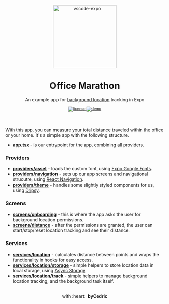 <div align="center">
  <br/>
  <img src="https://raw.githubusercontent.com/byCedric/office-marathon/main/assets/icon.png" alt="vscode-expo" width="200">
  <br />
  <h1>Office Marathon</h1>
  <p></p>
  <p>An example app for <a href="https://docs.expo.io/versions/latest/sdk/location/#background-location-methods">background location</a> tracking in Expo</p>
  <sup>
    <a href="https://github.com/bycedric/office-marathon/blob/master/LICENSE.md">
      <img src="https://img.shields.io/github/license/byCedric/office-marathon?style=flat-square" alt="license" />
    </a>
    <a href="https://expo.io/@bycedric/projects/office-marathon">
      <img src="https://img.shields.io/badge/demo-expo.io-lightgrey.svg?style=flat-square" alt="demo" />
    </a>
  </sup>
  <br />
  <br />
  <br />
</div>

With this app, you can measure your total distance traveled within the office or your home. It's a simple app with the following structure.

- **[app.tsx](./src/app.tsx)** - is our entrypoint for the app, combining all providers.

### Providers

- **[providers/asset](./src/providers/asset.tsx)** - loads the custom font, using [Expo Google Fonts](https://github.com/expo/google-fonts).
- **[providers/navigation](./src/providers/navigation.tsx)** - sets up our app screens and navigational strucutre, using [React Navigation](https://reactnavigation.org/).
- **[providers/theme](./src/providers/theme.tsx)** - handles some slightly styled components for us, using [Dripsy](https://github.com/nandorojo/dripsy).

### Screens

- **[screens/onboarding](./src/screens/onboarding.tsx)** - this is where the app asks the user for background location permissions.
- **[screens/distance](./src/screens/onboarding.tsx)** - after the permissions are granted, the user can start/stop/reset location tracking and see their distance.

### Services

- **[services/location](./src/services/location/index.ts)** - calculates distance between points and wraps the functionality in hooks for easy access.
- **[services/location/storage](./src/services/location/storage.ts)** - simple helpers to store location data in local storage, using [Async Storage](https://github.com/react-native-async-storage/async-storage).
- **[services/location/track](./src/services/location/track.ts)** - simple helpers to manage background location tracking, and the background task itself.

<div align="center">
  <br />
  with :heart:&nbsp;&nbsp;<strong>byCedric</strong>
  <br />
</div>
